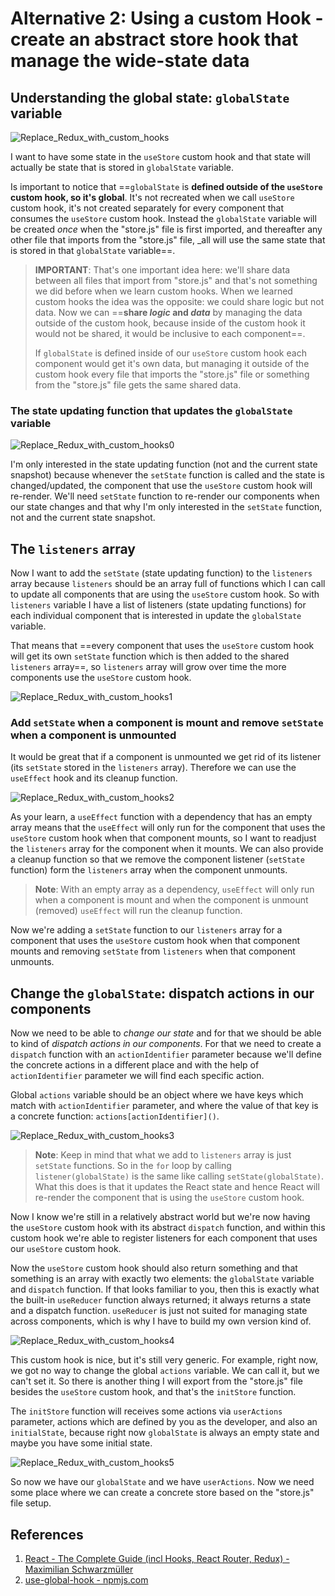 # Alternative 2: Using a custom Hook - create an abstract store hook that manage the wide-state data

## Understanding the global state: `globalState` variable

![Replace_Redux_with_custom_hooks](../../img/Replace_Redux_with_custom_hooks.jpg)

I want to have some state in the `useStore` custom hook and that state will actually be state that is stored in `globalState` variable. 

Is important to notice that ==`globalState` is **defined outside of the `useStore` custom hook, so it's global**. It's not recreated when we call `useStore` custom hook, it's not created separately for every component that consumes the `useStore` custom hook. Instead the `globalState` variable will be created _once_ when the "store.js" file is first imported, and thereafter any other file that imports from the "store.js" file, _all will use the same state that is stored in that `globalState` variable==.

> **IMPORTANT**: That's one important idea here: we'll share data between all files that import from "store.js" and that's not something we did before when we learn custom hooks. When we learned custom hooks the idea was the opposite: we could share logic but not data. Now we can ==**share _logic_ and _data_** by managing the data outside of the custom hook, because inside of the custom hook it would not be shared, it would be inclusive to each component==.
>
> If `globalState` is defined inside of our `useStore` custom hook each component would get it's own data, but managing it outside of the custom hook every file that imports the "store.js" file or something from the "store.js" file gets the same shared data.

### The state updating function that updates the `globalState` variable

![Replace_Redux_with_custom_hooks0](../../img/Replace_Redux_with_custom_hooks0.jpg)

I'm only interested in the state updating function (not and the current state snapshot) because whenever the `setState` function is called and the state is changed/updated, the component that use the `useStore` custom hook will re-render. We'll need `setState` function to re-render our components when our state changes and that why I'm only interested in the `setState` function, not and the current state snapshot.

## The `listeners` array

Now I want to add the `setState` (state updating function) to the `listeners` array because `listeners` should be an array full of functions which I can call to update all components that are using the `useStore` custom hook. So with `listeners` variable I have a list of listeners (state updating functions) for each individual component that is interested in update the `globalState` variable.

That means that ==every component that uses the `useStore` custom hook will get its own `setState` function which is then added to the shared `listeners` array==, so `listeners` array will grow over time the more components use the `useStore` custom hook.

![Replace_Redux_with_custom_hooks1](../../img/Replace_Redux_with_custom_hooks1.jpg)

### Add `setState` when a component is mount and remove `setState` when a component is unmounted

It would be great that if a component is unmounted we get rid of its listener (its `setState` stored in the `listeners` array). Therefore we can use the `useEffect` hook and its cleanup function.

![Replace_Redux_with_custom_hooks2](../../img/Replace_Redux_with_custom_hooks2.jpg)

As your learn, a `useEffect` function with a dependency that has an empty array means that the `useEffect` will only run for the component that uses the `useStore` custom hook when that component mounts, so I want to readjust the `listeners` array for the component when it mounts. We can also provide a cleanup function so that we remove the component listener (`setState` function) form the `listeners` array when the component unmounts.

> **Note**: With an empty array as a dependency, `useEffect` will only run when a component is mount and when the component is unmount (removed) `useEffect` will run the cleanup function.

Now we're adding a `setState` function to our `listeners` array for a component that uses the `useStore` custom hook when that component mounts and removing `setState` from `listeners` when that component unmounts.

## Change the `globalState`: dispatch actions in our components

Now we need to be able to _change our state_ and for that we should be able to kind of _dispatch actions in our components_. For that we need to create a `dispatch` function with an `actionIdentifier` parameter because we'll define the concrete actions in a different place and with the help of `actionIdentifier` parameter we will find each specific action.

Global `actions` variable should be an object where we have keys which match with `actionIdentifier` parameter, and where the value of that key is a concrete function: `actions[actionIdentifier]()`.

![Replace_Redux_with_custom_hooks3](../../img/Replace_Redux_with_custom_hooks3.jpg)

> **Note**: Keep in mind that what we add to `listeners` array is just `setState` functions. So in the `for` loop by calling `listener(globalState)` is the same like calling `setState(globalState)`. What this does is that it updates the React state and hence React will re-render the component that is using the `useStore` custom hook.

Now I know we're still in a relatively abstract world but we're now having the `useStore` custom hook with its abstract `dispatch` function, and within this custom hook we're able to register listeners for each component that uses our `useStore` custom hook.

Now the `useStore` custom hook should also return something and that something is an array with exactly two elements: the `globalState` variable and `dispatch` function. If that looks familiar to you, then this is exactly what the built-in `useReducer` function always returned; it always returns a state and a dispatch function. `useReducer` is just not suited for managing state across components, which is why I have to build my own version kind of.

![Replace_Redux_with_custom_hooks4](../../img/Replace_Redux_with_custom_hooks4.jpg)

This custom hook is nice, but it's still very generic. For example, right now, we got no way to change the global `actions` variable. We can call it, but we can't set it. So there is another thing I will export from the "store.js" file besides the `useStore` custom hook, and that's the `initStore` function.

The `initStore` function will receives some actions via `userActions` parameter, actions which are defined by you as the developer, and also an `initialState`, because right now `globalState` is always an empty state and maybe you have some initial state.

![Replace_Redux_with_custom_hooks5](../../img/Replace_Redux_with_custom_hooks5.jpg)

So now we have our `globalState` and we have `userActions`. Now we need some place where we can create a concrete store based on the "store.js" file setup.

## References

1. [React - The Complete Guide (incl Hooks, React Router, Redux) - Maximilian Schwarzmüller](https://www.udemy.com/course/react-the-complete-guide-incl-redux/)
2. [use-global-hook - npmjs.com](https://www.npmjs.com/package/use-global-hook)